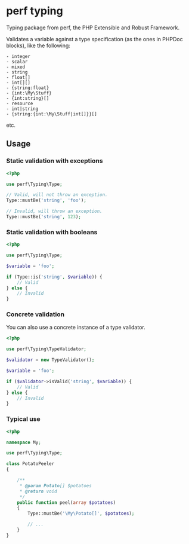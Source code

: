 perf typing
============

Typing package from perf, the PHP Extensible and Robust Framework.

Validates a variable against a type specification (as the ones in PHPDoc blocks), like the following:
```
- integer
- scalar
- mixed
- string
- float[]
- int[][]
- {string:float}
- {int:\My\Stuff}
- {int:string}[]
- resource
- int|string
- {string:{int:\My\Stuff|int[]}}[]
```
etc.

## Usage

### Static validation with exceptions

```php
<?php

use perf\Typing\Type;

// Valid, will not throw an exception.
Type::mustBe('string', 'foo');

// Invalid, will throw an exception.
Type::mustBe('string', 123);
```

### Static validation with booleans

```php
<?php

use perf\Typing\Type;

$variable = 'foo';

if (Type::is('string', $variable)) {
	// Valid
} else {
	// Invalid
}
```

### Concrete validation

You can also use a concrete instance of a type validator.

```php
<?php

use perf\Typing\TypeValidator;

$validator = new TypeValidator();

$variable = 'foo';

if ($validator->isValid('string', $variable)) {
	// Valid
} else {
	// Invalid
}
```

### Typical use

```php
<?php

namespace My;

use perf\Typing\Type;

class PotatoPeeler
{

    /**
     * @param Potato[] $potatoes
     * @return void
     */
    public function peel(array $potatoes)
    {
        Type::mustBe('\My\Potato[]', $potatoes);

        // ...
    }
}
```
